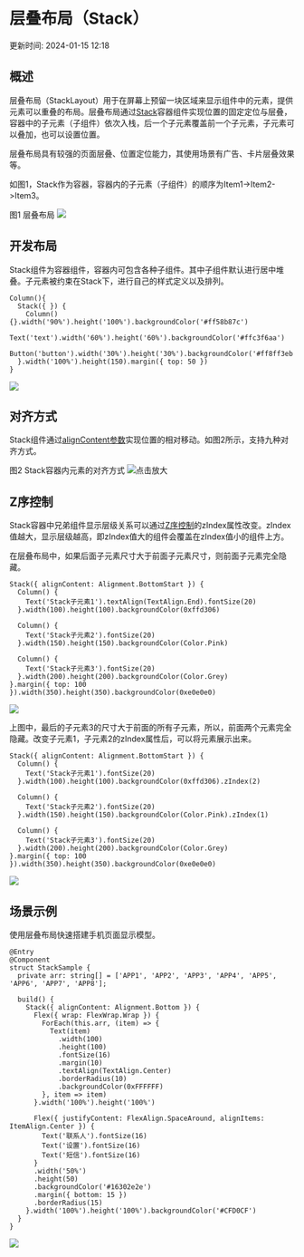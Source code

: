# 层叠布局（Stack）

更新时间: 2024-01-15 12:18

## 概述

层叠布局（StackLayout）用于在屏幕上预留一块区域来显示组件中的元素，提供元素可以重叠的布局。层叠布局通过[Stack](https://developer.harmonyos.com/cn/docs/documentation/doc-references-V3/ts-container-stack-0000001427584888-V3)容器组件实现位置的固定定位与层叠，容器中的子元素（子组件）依次入栈，后一个子元素覆盖前一个子元素，子元素可以叠加，也可以设置位置。

层叠布局具有较强的页面层叠、位置定位能力，其使用场景有广告、卡片层叠效果等。

如图1，Stack作为容器，容器内的子元素（子组件）的顺序为Item1->Item2->Item3。

图1 层叠布局
![](https://alliance-communityfile-drcn.dbankcdn.com/FileServer/getFile/cmtyPub/011/111/111/0000000000011111111.20231211142812.74169199830606561229130479303704:50001231000000:2800:C900AE70985C74FE2C4847C2C4CDD3B0F47E262CBE9652711016626E2D1CC15C.png?needInitFileName=true?needInitFileName=true?needInitFileName=true?needInitFileName=true)

## 开发布局

Stack组件为容器组件，容器内可包含各种子组件。其中子组件默认进行居中堆叠。子元素被约束在Stack下，进行自己的样式定义以及排列。

```
Column(){
  Stack({ }) {
    Column(){}.width('90%').height('100%').backgroundColor('#ff58b87c')
    Text('text').width('60%').height('60%').backgroundColor('#ffc3f6aa')
    Button('button').width('30%').height('30%').backgroundColor('#ff8ff3eb').fontColor('#000')
  }.width('100%').height(150).margin({ top: 50 })
}
```

![](https://alliance-communityfile-drcn.dbankcdn.com/FileServer/getFile/cmtyPub/011/111/111/0000000000011111111.20231211142812.65811578815629624853158685265382:50001231000000:2800:14CAEC331AE003730B810F2AFDEAFA93427D441B6DF0C40EDB814D8E9F0BA8B7.png?needInitFileName=true?needInitFileName=true?needInitFileName=true?needInitFileName=true)

## 对齐方式

Stack组件通过[alignContent参数](https://developer.harmonyos.com/cn/docs/documentation/doc-references-V3/ts-appendix-enums-0000001478061741-V3#ZH-CN_TOPIC_0000001574248789__alignment)实现位置的相对移动。如图2所示，支持九种对齐方式。

图2 Stack容器内元素的对齐方式
![](https://alliance-communityfile-drcn.dbankcdn.com/FileServer/getFile/cmtyPub/011/111/111/0000000000011111111.20231211142812.52776776731691091772205695450275:50001231000000:2800:C57F38D5D8DA5A8A80731A4B990E99CA43F207986AD0BE87D6D71C54080E6A03.png?needInitFileName=true?needInitFileName=true?needInitFileName=true?needInitFileName=true "点击放大")

## Z序控制

Stack容器中兄弟组件显示层级关系可以通过[Z序控制](https://developer.harmonyos.com/cn/docs/documentation/doc-references-V3/ts-universal-attributes-z-order-0000001478181381-V3)的zIndex属性改变。zIndex值越大，显示层级越高，即zIndex值大的组件会覆盖在zIndex值小的组件上方。

在层叠布局中，如果后面子元素尺寸大于前面子元素尺寸，则前面子元素完全隐藏。

```
Stack({ alignContent: Alignment.BottomStart }) {
  Column() {
    Text('Stack子元素1').textAlign(TextAlign.End).fontSize(20)
  }.width(100).height(100).backgroundColor(0xffd306)

  Column() {
    Text('Stack子元素2').fontSize(20)
  }.width(150).height(150).backgroundColor(Color.Pink)

  Column() {
    Text('Stack子元素3').fontSize(20)
  }.width(200).height(200).backgroundColor(Color.Grey)
}.margin({ top: 100 }).width(350).height(350).backgroundColor(0xe0e0e0)
```

![](https://alliance-communityfile-drcn.dbankcdn.com/FileServer/getFile/cmtyPub/011/111/111/0000000000011111111.20231211142812.98205936597258763776022376443932:50001231000000:2800:19C8CAF25BEA6524187F43FF1046FA981440B61C42D9895800FF6FE2987C7300.png?needInitFileName=true?needInitFileName=true?needInitFileName=true?needInitFileName=true)

上图中，最后的子元素3的尺寸大于前面的所有子元素，所以，前面两个元素完全隐藏。改变子元素1，子元素2的zIndex属性后，可以将元素展示出来。

```
Stack({ alignContent: Alignment.BottomStart }) {
  Column() {
    Text('Stack子元素1').fontSize(20)
  }.width(100).height(100).backgroundColor(0xffd306).zIndex(2)

  Column() {
    Text('Stack子元素2').fontSize(20)
  }.width(150).height(150).backgroundColor(Color.Pink).zIndex(1)

  Column() {
    Text('Stack子元素3').fontSize(20)
  }.width(200).height(200).backgroundColor(Color.Grey)
}.margin({ top: 100 }).width(350).height(350).backgroundColor(0xe0e0e0)
```

![](https://alliance-communityfile-drcn.dbankcdn.com/FileServer/getFile/cmtyPub/011/111/111/0000000000011111111.20231211142812.84274098820616013062971574976199:50001231000000:2800:7579D8D488EF68035F60CCBC9511CD19ADF4C8A6111471E643E635F968E1924E.png?needInitFileName=true?needInitFileName=true?needInitFileName=true?needInitFileName=true)

## 场景示例

使用层叠布局快速搭建手机页面显示模型。

```
@Entry
@Component
struct StackSample {
  private arr: string[] = ['APP1', 'APP2', 'APP3', 'APP4', 'APP5', 'APP6', 'APP7', 'APP8'];

  build() {
    Stack({ alignContent: Alignment.Bottom }) {
      Flex({ wrap: FlexWrap.Wrap }) {
        ForEach(this.arr, (item) => {
          Text(item)
            .width(100)
            .height(100)
            .fontSize(16)
            .margin(10)
            .textAlign(TextAlign.Center)
            .borderRadius(10)
            .backgroundColor(0xFFFFFF)
        }, item => item)
      }.width('100%').height('100%')

      Flex({ justifyContent: FlexAlign.SpaceAround, alignItems: ItemAlign.Center }) {
        Text('联系人').fontSize(16)
        Text('设置').fontSize(16)
        Text('短信').fontSize(16)
      }
      .width('50%')
      .height(50)
      .backgroundColor('#16302e2e')
      .margin({ bottom: 15 })
      .borderRadius(15)
    }.width('100%').height('100%').backgroundColor('#CFD0CF')
  }
}
```

![](https://alliance-communityfile-drcn.dbankcdn.com/FileServer/getFile/cmtyPub/011/111/111/0000000000011111111.20231211142812.28766386625006672473341686670243:50001231000000:2800:6FE6D3838EF2565CE7D4DF01CF03B6B1C22B99A8F9BF9ED945549BAFF9CA870D.png?needInitFileName=true?needInitFileName=true?needInitFileName=true?needInitFileName=true)

